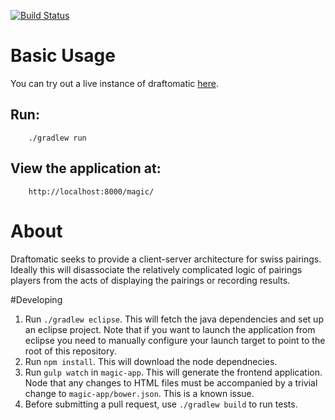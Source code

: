 [![Build Status](https://travis-ci.org/MageRings/draftomatic.svg?branch=develop)](https://travis-ci.org/MageRings/draftomatic)

# Basic Usage

You can try out a live instance of draftomatic [here](https://draftomatic.herokuapp.com/magic/#/tournament).

## Run:
        ./gradlew run

## View the application at:
        http://localhost:8000/magic/

# About

Draftomatic seeks to provide a client-server architecture for swiss pairings.  Ideally this will disassociate the relatively complicated logic of pairings players from the acts of displaying the
pairings or recording results.

#Developing

1. Run `./gradlew eclipse`.  This will fetch the java dependencies
and set up an eclipse project.  Note that if you want to launch the
application from eclipse you need to manually configure your launch target
to point to the root of this repository.
2. Run `npm install`.  This will download the node dependnecies.
3. Run `gulp watch` in `magic-app`.  This will generate the frontend
application.  Node that any changes to HTML files must be accompanied
by a trivial change to `magic-app/bower.json`.  This is a known issue.
4.  Before submitting a pull request, use `./gradlew build` to run tests.
